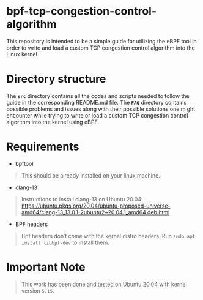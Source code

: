 # bpf-tcp-congestion-control-algorithm
This repository is intended to be a simple guide for utilizing the eBPF tool in order to write and load a custom TCP congestion control algorithm into the Linux kernel.

# Directory structure
The **```src```** directory contains all the codes and scripts needed to follow the guide in the corresponding README.md file.
The **```FAQ```** directory contains possible problems and issues  along with their possible solutions one might encounter while trying to write or load a custom TCP congestion control algorithm into the kernel using eBPF.

# Requirements
- bpftool
> This should be already installed on your linux machine.
- clang-13
> Instructions to install clang-13 on Ubuntu 20.04: https://ubuntu.pkgs.org/20.04/ubuntu-proposed-universe-amd64/clang-13_13.0.1-2ubuntu2~20.04.1_amd64.deb.html
- BPF headers
> Bpf headers don’t come with the kernel distro headers. Run ```sudo apt install libbpf-dev``` to install them.

# Important Note
> This work has been done and tested on Ubuntu 20.04 with kernel version ```5.15```.
